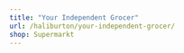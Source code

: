 ```yaml
---
title: "Your Independent Grocer"
url: /haliburton/your-independent-grocer/
shop: Supermarkt
---
```

